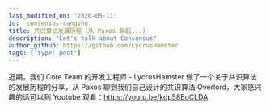 ```yaml
---
last_modified_on: "2020-05-11"
id:  consensus-cangshu
title: 共识算法发展历程（从 Paxos 聊起...)
description: "Let's talk about Consensus"
author_github: https://github.com/LycrusHamster
tags: ["type: post"]
---
```


近期，我们 Core Team 的开发工程师 - LycrusHamster 做了一个关于共识算法的发展历程的分享，从 Paxos 聊到我们自己设计的共识算法 Overlord，大家感兴趣的话可以到 Youtube 观看：https://youtu.be/kdp58EoCLDA

